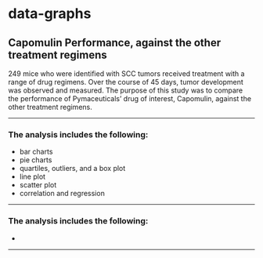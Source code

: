 # data-graphs

## Capomulin Performance, against the other treatment regimens

249 mice who were identified with SCC tumors received treatment with a range of drug regimens. 
Over the course of 45 days, tumor development was observed and measured. 
The purpose of this study was to compare the performance of Pymaceuticals’ drug of interest, Capomulin, against the other treatment regimens.

-----

### The analysis includes the following:
+ bar charts 
+ pie charts
+ quartiles, outliers, and a box plot
+ line plot 
+ scatter plot
+ correlation and regression
-----

### The analysis includes the following: 
+ 

-----
